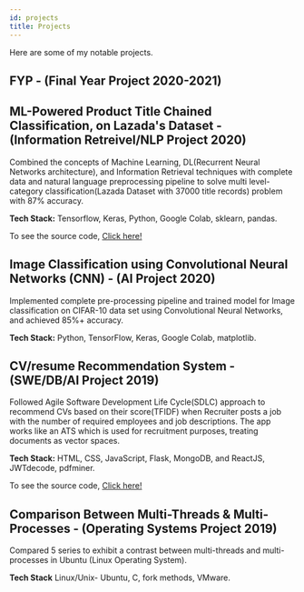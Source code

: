 ```yaml
---
id: projects
title: Projects
---
```


Here are some of my notable projects.

## FYP - (Final Year Project 2020-2021)


## ML-Powered Product Title Chained Classification, on Lazada's Dataset - (Information Retreivel/NLP Project 2020) 

Combined the concepts of Machine Learning, DL(Recurrent Neural Networks architecture), and Information Retrieval techniques with complete data and natural language preprocessing pipeline to solve multi level-category classification(Lazada Dataset with 37000 title records) problem with 87% accuracy.

**Tech Stack:** Tensorflow, Keras, Python, Google Colab, sklearn, pandas.

To see the source code, [Click here!](https://github.com/EishaMazhar/Product-Title-Classification)

## Image Classification using Convolutional Neural Networks (CNN) - (AI Project 2020)

Implemented complete pre-processing pipeline and trained model for Image classification on CIFAR-10 data set using Convolutional Neural Networks, and achieved 85%+ accuracy.

**Tech Stack:** Python, TensorFlow, Keras, Google Colab, matplotlib.

## CV/resume Recommendation System - (SWE/DB/AI Project 2019) 

Followed Agile Software Development Life Cycle(SDLC) approach to recommend CVs based on their score(TFIDF) when Recruiter posts a job with the number of required employees and job descriptions. The app works like an ATS which is used for recruitment purposes, treating documents as vector spaces.

**Tech Stack:** HTML, CSS, JavaScript, Flask, MongoDB, and ReactJS, JWTdecode, pdfminer.

To see the source code, [Click here!](https://github.com/EishaMazhar/Software-Engineering-BackendCode-with-ProjectProposal-and-Report-CV-Recommender)


## Comparison Between Multi-Threads & Multi-Processes - (Operating Systems Project 2019)

Compared 5 series to exhibit a contrast between multi-threads and multi-processes in Ubuntu (Linux Operating System).

**Tech Stack** Linux/Unix- Ubuntu, C, fork methods, VMware.

<!--
## Sample-->

<!-- or even embed images with the following Markdown: ![Add alternate text for image](./assets/rosemary.png)-->
